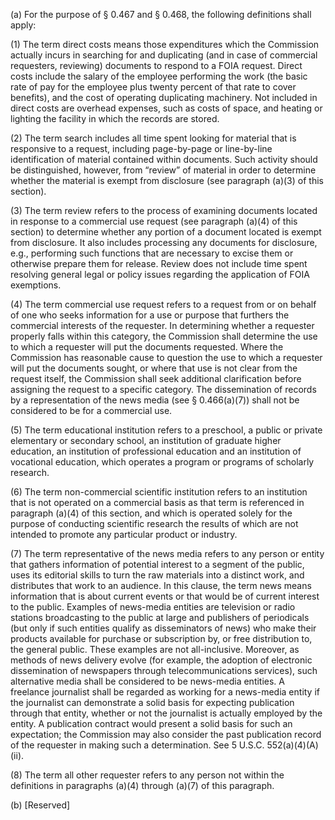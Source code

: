 (a) For the purpose of § 0.467 and § 0.468, the following definitions shall apply:

(1) The term direct costs means those expenditures which the Commission actually incurs in searching for and duplicating (and in case of commercial requesters, reviewing) documents to respond to a FOIA request. Direct costs include the salary of the employee performing the work (the basic rate of pay for the employee plus twenty percent of that rate to cover benefits), and the cost of operating duplicating machinery. Not included in direct costs are overhead expenses, such as costs of space, and heating or lighting the facility in which the records are stored.

(2) The term search includes all time spent looking for material that is responsive to a request, including page-by-page or line-by-line identification of material contained within documents. Such activity should be distinguished, however, from “review” of material in order to determine whether the material is exempt from disclosure (see paragraph (a)(3) of this section).

(3) The term review refers to the process of examining documents located in response to a commercial use request (see paragraph (a)(4) of this section) to determine whether any portion of a document located is exempt from disclosure. It also includes processing any documents for disclosure, e.g., performing such functions that are necessary to excise them or otherwise prepare them for release. Review does not include time spent resolving general legal or policy issues regarding the application of FOIA exemptions.

(4) The term commercial use request refers to a request from or on behalf of one who seeks information for a use or purpose that furthers the commercial interests of the requester. In determining whether a requester properly falls within this category, the Commission shall determine the use to which a requester will put the documents requested. Where the Commission has reasonable cause to question the use to which a requester will put the documents sought, or where that use is not clear from the request itself, the Commission shall seek additional clarification before assigning the request to a specific category. The dissemination of records by a representation of the news media (see § 0.466(a)(7)) shall not be considered to be for a commercial use.

(5) The term educational institution refers to a preschool, a public or private elementary or secondary school, an institution of graduate higher education, an institution of professional education and an institution of vocational education, which operates a program or programs of scholarly research.

(6) The term non-commercial scientific institution refers to an institution that is not operated on a commercial basis as that term is referenced in paragraph (a)(4) of this section, and which is operated solely for the purpose of conducting scientific research the results of which are not intended to promote any particular product or industry.

(7) The term representative of the news media refers to any person or entity that gathers information of potential interest to a segment of the public, uses its editorial skills to turn the raw materials into a distinct work, and distributes that work to an audience. In this clause, the term news means information that is about current events or that would be of current interest to the public. Examples of news-media entities are television or radio stations broadcasting to the public at large and publishers of periodicals (but only if such entities qualify as disseminators of news) who make their products available for purchase or subscription by, or free distribution to, the general public. These examples are not all-inclusive. Moreover, as methods of news delivery evolve (for example, the adoption of electronic dissemination of newspapers through telecommunications services), such alternative media shall be considered to be news-media entities. A freelance journalist shall be regarded as working for a news-media entity if the journalist can demonstrate a solid basis for expecting publication through that entity, whether or not the journalist is actually employed by the entity. A publication contract would present a solid basis for such an expectation; the Commission may also consider the past publication record of the requester in making such a determination. See 5 U.S.C. 552(a)(4)(A)(ii).

(8) The term all other requester refers to any person not within the definitions in paragraphs (a)(4) through (a)(7) of this paragraph.

(b) [Reserved]

